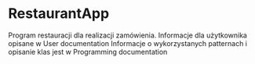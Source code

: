 # RestaurantApp
 Program restauracji dla realizacji zamówienia.
Informacje dla użytkownika opisane w User documentation
Informacje o wykorzystanych patternach i opisanie klas jest w Programming documentation
